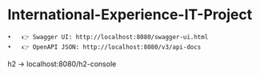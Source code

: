 # International-Experience-IT-Project

	•	👉 Swagger UI: http://localhost:8080/swagger-ui.html
	•	👉 OpenAPI JSON: http://localhost:8080/v3/api-docs
h2 -> localhost:8080/h2-console